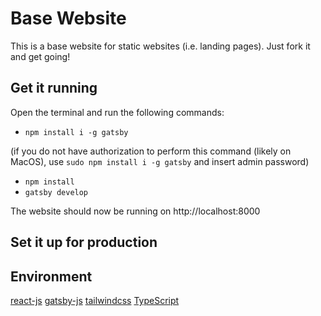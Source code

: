 # Base Website

This is a base website for static websites (i.e. landing pages). Just fork it and get going!

## Get it running

Open the terminal and run the following commands:

- `npm install i -g gatsby`

(if you do not have authorization to perform this command (likely on MacOS), use
`sudo npm install i -g gatsby`
and insert admin password)

- `npm install`
- `gatsby develop`

The website should now be running on http://localhost:8000

## Set it up for production

## Environment

[react-js](https://reactjs.org)
[gatsby-js](https://www.gatsbyjs.com)
[tailwindcss](https://tailwindcss.com)
[TypeScript](https://www.typescriptlang.org)
